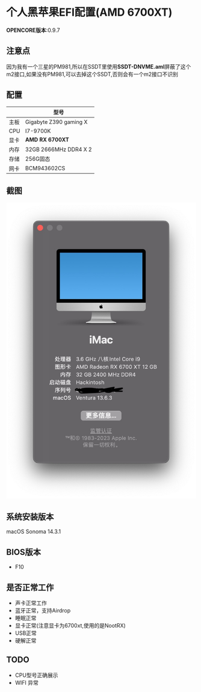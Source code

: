 # 个人黑苹果EFI配置(AMD 6700XT)

**OPENCORE版本**:0.9.7

## 注意点

因为我有一个三星的PM981,所以在SSDT里使用**SSDT-DNVME.aml**屏蔽了这个m2接口,如果没有PM981,可以去掉这个SSDT,否则会有一个m2接口不识别

## 配置
  
|   |  型号 |
| ------------ | ------------ |
| 主板 | Gigabyte Z390 gaming X  |
| CPU |  I7-9700K |
| 显卡  |   **AMD RX 6700XT**  |
| 内存  |  32GB 2666MHz DDR4 X 2 |
| 存储 | 256G固态  |
| 网卡 | BCM943602CS |

## 截图

![预览图](./screenshot/info.jpg)


## 系统安装版本

macOS Sonoma 14.3.1

## BIOS版本

- F10

## 是否正常工作

- 声卡正常工作
- 蓝牙正常，支持Airdrop
- 睡眠正常
- 显卡正常(注意显卡为6700xt,使用的是NootRX)
- USB正常
- 硬解正常

## TODO

- CPU型号正确展示
- WIFI 异常
